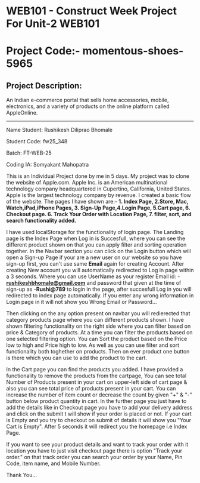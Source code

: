 # WEB101 - Construct Week Project For Unit-2 WEB101

# Project Code:-  momentous-shoes-5965

## Project Description:

An Indian e-commerce portal that sells home accessories, mobile, electronics, and a variety of products on the online platform called AppleOnline.

***
 
 Name Student: Rushikesh Diliprao Bhomale

 Student Code: fw25_348

 Batch: FT-WEB-25

 Coding IA: Somyakant Mahopatra


This is an Individual Project done by me in 5 days. My project was to clone the website of Apple.com. Apple Inc. is an American multinational technology company headquartered in Cupertino, California, United States. Apple is the largest technology company by revenue. I created a basic flow of the website. The pages I have shown are:- **1. Index Page, 2.Store, Mac, Watch,iPad,iPhone Pages, 3. Sign-Up Page,4.Login Page, 5.Cart page, 6. Checkout page. 6. Track Your Order with Location Page, 7. filter, sort, and search functionality added.**

I have used localStorage for the functionality of login page. The Landing page is the Index Page when Log in is Succesfull, where you can see the different product shown on that you can apply filter and sorting operation together. In the Navbar section you can click on the Login button which will open a Sign-up Page if your are a new user on our website so you have sign-up first, you can't use same **Email** again for creating Account. After creating New account you will automatically redirected to Log in page within a 3 seconds. Where you can use UserName as your register Email id: - **rushikeshbhomale@gmail.com** and password that given at the time of sign-up as -**Rushi@789** to login in the page, after succesfull Log in you will redirected to index page automatically. If you enter any wrong information in Login page in it will not show you Wrong Email or Password...

Then clicking on the any option present on navbar you will redierected that category products page where you can different products shown. I have shown filtering functionality on the right side where you can filter based on price & Category of products. At a time you can filter the products based on one selected filtering option. You can Sort the product based on the Price low to high and Price high to low. As well as you can use filter and sort functionality both toghether on products. Then on ever product one button is there which you can use to add the product to the cart.

In the Cart page you can find the products you added. I have provided a functionality to remove the products from the cartpage, You can see total Number of Products present in your cart on upper-left side of cart page & also you can see total price of products present in your cart. You can increase the number of item count or decrease the count by given "+" & "-" button below product quantity in cart. In the further page you just have to add the details like in Checkout page you have to add your delivery address and click on the submit t will show if your order is placed or not. If your cart is Empty and you try to checkout on submit of details it will show you "Your Cart is Empty". After 5 seconds it will redirect you the homepage i.e Index Page. 

If you want to see your product details and want to track your order with it location you have to just visit checkout page there is option "Track your order." on that track order you can search your order by your Name, Pin Code, item name, and Mobile Number.

Thank You...
